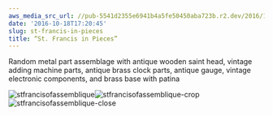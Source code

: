 ```yaml
---
aws_media_src_url: //pub-5541d2355e6941b4a5fe50450aba723b.r2.dev/2016/10/stfrancisofassemblique.jpg
date: '2016-10-18T17:20:45'
slug: st-francis-in-pieces
title: “St. Francis in Pieces”
---
```


 Random metal part assemblage with antique wooden saint head, vintage adding machine parts, antique brass clock parts, antique gauge, vintage electronic components, and brass base with patina

 ![stfrancisofassemblique](//pub-5541d2355e6941b4a5fe50450aba723b.r2.dev/2016/10/stfrancisofassemblique.jpg?w=602)![stfrancisofassemblique-crop](//pub-5541d2355e6941b4a5fe50450aba723b.r2.dev/2016/10/stfrancisofassemblique-crop.jpg?w=602)![stfrancisofassemblique-close](//pub-5541d2355e6941b4a5fe50450aba723b.r2.dev/2016/10/stfrancisofassemblique-close.jpg?w=602)